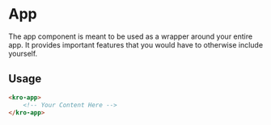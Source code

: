 # App
The app component is meant to be used as a wrapper around your entire app.
It provides important features that you would have to otherwise include yourself.

## Usage

```html
<kro-app>
    <!-- Your Content Here -->
</kro-app>
```